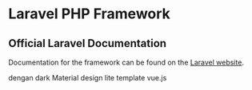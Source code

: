 # Laravel PHP Framework

## Official Laravel Documentation

Documentation for the framework can be found on the [Laravel website](http://laravel.com/docs).




dengan dark Material design lite template
vue.js
